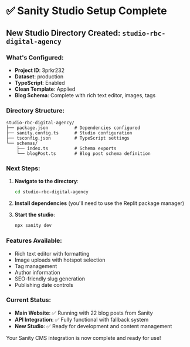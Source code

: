 # ✅ Sanity Studio Setup Complete

## New Studio Directory Created: `studio-rbc-digital-agency`

### What's Configured:
- **Project ID**: 3prkr232
- **Dataset**: production  
- **TypeScript**: Enabled
- **Clean Template**: Applied
- **Blog Schema**: Complete with rich text editor, images, tags

### Directory Structure:
```
studio-rbc-digital-agency/
├── package.json          # Dependencies configured
├── sanity.config.ts      # Studio configuration
├── tsconfig.json         # TypeScript settings
└── schemas/
    ├── index.ts          # Schema exports
    └── blogPost.ts       # Blog post schema definition
```

### Next Steps:
1. **Navigate to the directory**:
   ```bash
   cd studio-rbc-digital-agency
   ```

2. **Install dependencies** (you'll need to use the Replit package manager)

3. **Start the studio**:
   ```bash
   npx sanity dev
   ```

### Features Available:
- Rich text editor with formatting
- Image uploads with hotspot selection
- Tag management
- Author information
- SEO-friendly slug generation
- Publishing date controls

### Current Status:
- **Main Website**: ✅ Running with 22 blog posts from Sanity
- **API Integration**: ✅ Fully functional with fallback system
- **New Studio**: ✅ Ready for development and content management

Your Sanity CMS integration is now complete and ready for use!